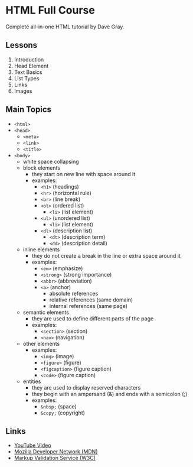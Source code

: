 # HTML Full Course

Complete all-in-one HTML tutorial by Dave Gray.  

## Lessons

1. Introduction
2. Head Element
3. Text Basics
4. List Types
5. Links
6. Images

## Main Topics

- ```<html>```
- ```<head>```
	- ```<meta>```
	- ```<link>```
	- ```<title>```
- ```<body>```
	- white space collapsing
	- block elements
		- they start on new line with space around it
		- examples:
			- ```<h1>``` (headings)
			- ```<hr>``` (horizontal rule)
			- ```<br>``` (line break)
			- ```<ol>``` (ordered list)
				- ```<li>``` (list element)
			- ```<ul>``` (unordered list)
				- ```<li>``` (list element)
			- ```<dl>``` (description list)
				- ```<dt>``` (description term)
				- ```<dd>``` (description detail)
	- inline elements 
		- they do not create a break in the line or extra space around it
		- examples:
			- ```<em>``` (emphasize)
			- ```<strong>``` (strong importance)
			- ```<abbr>``` (abbreviation)
			- ```<a>``` (anchor)
				- absolute references
				- relative references (same domain)
				- internal references (same page)
	- semantic elements
		- they are used to define different parts of the page
		- examples:
			- ```<section>``` (section)
			- ```<nav>``` (navigation)
	- other elements
		- examples:
			- ```<img>``` (image)
			- ```<figure>``` (figure) 
			- ```<figcaption>``` (figure caption) 
			- ```<code>``` (figure caption) 
	- entities
		- they are used to display reserved characters
		- they begin with an ampersand (&) and ends with a semicolon (;)
		- examples:
			- ```&nbsp;``` (space)
			- ```&copy;``` (copyright)

## Links

- [YouTube Video](https://youtu.be/mJgBOIoGihA)
- [Mozilla Developer Network (MDN)](https://developer.mozilla.org/en-US/)
- [Markup Validation Service (W3C)](https://validator.w3.org/)
